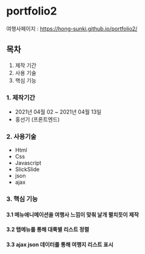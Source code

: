 # portfolio2

여행사페이지 : https://hong-sunki.github.io/portfolio2/


## 목차

1. 제작 기간 
2. 사용 기술
3. 핵심 기능



### 1. 제작기간 
+ 2021년 04월 02 ~ 2021년 04월 13일
+ 홍선기 (프론트엔드)




### 2. 사용기술
+ Html
+ Css
+ Javascript
+ SlickSlide
+ json
+ ajax





### 3. 핵심 기능

#### 3.1 메뉴애니메이션을 여행사 느낌이 맞춰 날개 펼치듯이 제작

#### 3.2 탭메뉴를 통해 대륙별 리스트 정렬

#### 3.3 ajax json 데이터를 통해 여행지 리스트 표시







